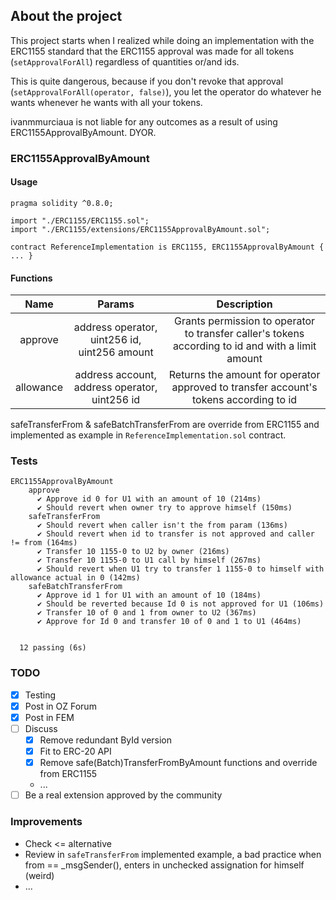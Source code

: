 ## About the project

This project starts when I realized while doing an implementation with the ERC1155 standard that the ERC1155 approval was made for all tokens (`setApprovalForAll`) regardless of quantities or/and ids.

This is quite dangerous, because if you don't revoke that approval (`setApprovalForAll(operator, false)`), you let the operator do whatever he wants whenever he wants with all your tokens.

ivanmmurciaua is not liable for any outcomes as a result of using ERC1155ApprovalByAmount. DYOR.

### ERC1155ApprovalByAmount

#### Usage

```solidity
pragma solidity ^0.8.0;

import "./ERC1155/ERC1155.sol";
import "./ERC1155/extensions/ERC1155ApprovalByAmount.sol";

contract ReferenceImplementation is ERC1155, ERC1155ApprovalByAmount { ... }
```

#### Functions

| Name         | Params | Description |
|:--------------:|:-----:|:------------:|
| approve | address operator, uint256 id, uint256 amount | Grants permission to operator to transfer caller's tokens according to id and with a limit amount |
| allowance | address account, address operator, uint256 id | Returns the amount for operator approved to transfer account's tokens according to id |

safeTransferFrom & safeBatchTransferFrom are override from ERC1155 and implemented as example in `ReferenceImplementation.sol` contract. 

### Tests

```
ERC1155ApprovalByAmount
    approve
      ✔ Approve id 0 for U1 with an amount of 10 (214ms)
      ✔ Should revert when owner try to approve himself (150ms)
    safeTransferFrom
      ✔ Should revert when caller isn't the from param (136ms)
      ✔ Should revert when id to transfer is not approved and caller != from (164ms)
      ✔ Transfer 10 1155-0 to U2 by owner (216ms)
      ✔ Transfer 10 1155-0 to U1 call by himself (267ms)
      ✔ Should revert when U1 try to transfer 1 1155-0 to himself with allowance actual in 0 (142ms)
    safeBatchTransferFrom
      ✔ Approve id 1 for U1 with an amount of 10 (184ms)
      ✔ Should be reverted because Id 0 is not approved for U1 (106ms)
      ✔ Transfer 10 of 0 and 1 from owner to U2 (367ms)
      ✔ Approve for Id 0 and transfer 10 of 0 and 1 to U1 (464ms)


  12 passing (6s)
```

### TODO

- [X] Testing
- [X] Post in OZ Forum
- [X] Post in FEM
- [ ] Discuss
  - [X] Remove redundant ById version
  - [X] Fit to ERC-20 API
  - [X] Remove safe(Batch)TransferFromByAmount functions and override from ERC1155
  - ...
- [ ] Be a real extension approved by the community

### Improvements

- Check <= alternative
- Review in `safeTransferFrom` implemented example, a bad practice when from == _msgSender(), enters in unchecked assignation for himself (weird)
- ...